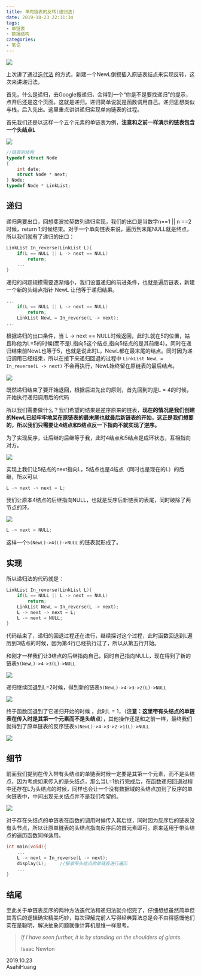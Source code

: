 ```yaml
---
title: 单向链表的反转(递归法)
date: 2019-10-23 22:11:34
tags:
- 单链表
- 数据结构
categories:
- 笔记
---
```


![](https://tva1.sinaimg.cn/large/006y8mN6gy1g88hraw4ntj31hc0u00vc.jpg)

上次讲了通过[迭代法](https://blog.asahih.com/单向链表的反转) 的方式，新建一个NewL倒叙插入原链表结点来实现反转，这次来讲递归法。

<!--more-->

首先，什么是递归，去Google搜递归，会得到一个“你是不是要找递归”的提示，点开后还是这个页面。这就是递归。递归简单说就是函数调用自己。递归思想类似与栈，后入先出。这里重点讲讲递归实现单向链表的过程。

首先我们还是以这样一个五个元素的单链表为例，**注意和之前一样演示的链表包含一个头结点L**

![](https://tva1.sinaimg.cn/large/006y8mN6gy1g88hkndo3aj30ub0fnglg.jpg)

```c
//链表的结构
typedef struct Node
{
    int date;
    struct Node * next;
} Node;
typedef Node * LinkList;
```

## 递归

递归需要出口，回想斐波拉契数列递归实现，我们的出口是当数字n==1 || n ==2 时候，return 1;时候结束。对于一个单向链表来说，遍历到末尾NULL就是终点，所以我们就有了递归的出口：

```c
LinkList In_reverse(LinkList L){
    if(L == NULL || L -> next == NULL)
        return;
    ...
}
```

递归的问题规模需要逐渐缩小，我们设置递归的前进条件，也就是遍历链表，新建一个新的头结点指针 NewL 让他等于递归结果。

```c
...
    if(L == NULL || L -> next == NULL)
        return;
	LinkList NewL = In_reverse(L -> next);
...
```

根据递归的出口条件，当 L -> next == NULL时候返回，此时L就在5的位置，姑且称他为L=5的时候(而不是L指向5这个结点,指向5结点的是其前继4）。同时在递归结束前NewL也等于5，也就是说此时L，NewL都在最末尾的结点。同时因为递归调用已经结束，所以在接下来递归回退的过程中 `LinkList NewL = In_reverse(L -> next)` 不会再执行，NewL始终留在原链表的最后结点。

![](https://tva1.sinaimg.cn/large/006y8mN6gy1g88hl0mv6zj30xx0ec0sl.jpg)

既然递归结束了要开始退回，根据后进先出的原则，首先回到的是L = 4的时候，开始执行递归调用后的代码

所以我们需要做什么？我们希望的结果是逆序原来的链表，**现在的情况是我们创建的NewL已经牢牢地呆在原链表的最末尾也就最后新链表的开始，这正是我们想要的，所以我们只需要让4结点和5结点反一下指向不就实现了逆序。**

为了实现反序，让后继的后继等于我，此时4结点和5结点是成环状态，互相指向对方。

![](https://tva1.sinaimg.cn/large/006y8mN6gy1g88hlcwijqj30so0e0q2s.jpg)

实现上我们让5结点的next指向L，5结点也是4结点（同时也是现在的L）的后继，所以可以

```c
L -> next -> next = L;
```

我们让原本4结点的后继指向NULL，也就是反序后新链表的表尾，同时破除了两节点的环。

![](https://tva1.sinaimg.cn/large/006y8mN6gy1g88hlmfrabj30ts0j8mx1.jpg)

```c
L -> next = NULL;
```

这样一个`5(NewL)->4(L)->NULL` 的链表就形成了。

## 实现

所以递归法的代码就是：

```c
LinkList In_reverse(LinkList L){
    if(L == NULL || L -> next == NULL)
        return;
    LinkList NewL = In_reverse(L -> next);
    L -> next -> next = L;
    L -> next = NULL;
}
```

代码结束了，递归的回退过程还在进行，继续探讨这个过程，此时函数回退到L遍历到3结点的时候，因为第4行已经执行过了，所以从第五行开始。

和刚才一样我们让3结点的后继指向自己，同时自己指向NULL，现在得到了新的链表`5(NewL)->4->3(L)->NULL`

![](https://tva1.sinaimg.cn/large/006y8mN6gy1g88hm0jdwuj30up0g03yd.jpg)

递归继续回退到L=2时候，得到新的链表`5(NewL)->4->3->2(L)->NULL`

![](https://tva1.sinaimg.cn/large/006y8mN6gy1g88hma1xxxj30ua0f80sl.jpg)

终于函数回退到了它递归开始的时候 ，此时L = 1，（**注意：这里带有头结点的单链表在传入时是其第一个元素而不是头结点**），其他操作还是和之前一样，最终我们就得到了原单链表的反序链表`5(NewL)->4->3->2->1(L)->NULL`

![](https://tva1.sinaimg.cn/large/006y8mN6gy1g88hmibgk9j30t40ekq2s.jpg)

## 细节

前面我们提到在传入带有头结点的单链表时候一定要是其第一个元素，而不是头结点，因为考虑如果传入的是头结点，那么当L=1执行完成后，在函数递归回退过程中还存在L为头结点的时候，同样也会让一个没有数据域的头结点加到了反序的单向链表中，中间出现无关结点并不是我们希望的。

![](https://tva1.sinaimg.cn/large/006y8mN6gy1g88hmqvyjvj30yf0cjq2s.jpg)

对于存在头结点的单链表在函数的调用时候传入其后继，同时因为反序后的链表没有头节点，所以让原单链表的头结点指向反序后的首元素即可。原来适用于带头结点的遍历函数同样适用。

```c
int main(void){
    ...
    L -> next = In_reverse(L -> next);
	display(L);		//接收带头结点的单链表进行遍历
    ...
}
```

## 结尾

至此关于单链表反序的两种方法迭代法和递归法就介绍完了，仔细想想虽然简单但其背后的逻辑确实精美巧妙，每次理解完前人写得经典算法总是会不由得感慨他们实在是聪明，解决抽象问题就像计算机思维一样思考。

> *If I have seen further, it is by standing on the shoulders of giants.*
>
> Isaac Newton

2019.10.23  
AsahiHuang


